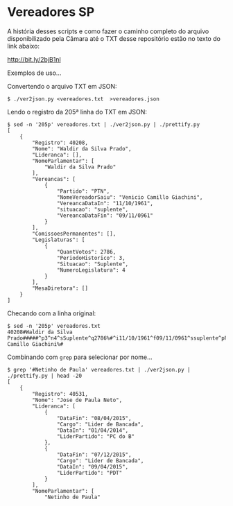 # Vereadores SP

A história desses scripts e como fazer o caminho completo do arquivo disponibilizado pela Câmara até o TXT desse repositório estão no texto do link abaixo:

http://bit.ly/2bjB1nl

Exemplos de uso...

Convertendo o arquivo TXT em JSON:
```
$ ./ver2json.py <vereadores.txt  >vereadores.json
```

Lendo o registro da 205ª linha do TXT em JSON:
```
$ sed -n '205p' vereadores.txt | ./ver2json.py | ./prettify.py 
[
    {
        "Registro": 40208,
        "Nome": "Waldir da Silva Prado",
        "Lideranca": [],
        "NomeParlamentar": [
            "Waldir da Silva Prado"
        ],
        "Vereancas": [
            {
                "Partido": "PTN",
                "NomeVereadorSaiu": "Venicio Camillo Giachini",
                "VereancaDataIn": "11/10/1961",
                "situacao": "suplente",
                "VereancaDataFin": "09/11/0961"
            }
        ],
        "ComissoesPermanentes": [],
        "Legislaturas": [
            {
                "QuantVotos": 2786,
                "PeriodoHistorico": 3,
                "Situacao": "Suplente",
                "NumeroLegislatura": 4
            }
        ],
        "MesaDiretora": []
    }
]
```
Checando com a linha original:
```
$ sed -n '205p' vereadores.txt  
40208#Waldir da Silva Prado#####^p3^n4^sSuplente^q2786%#^i11/10/1961^f09/11/0961^ssuplente^pPTN^bVenicio Camillo Giachini%#
```

Combinando com `grep` para selecionar por nome...
```
$ grep '#Netinho de Paula' vereadores.txt | ./ver2json.py | ./prettify.py | head -20
[
    {
        "Registro": 40531,
        "Nome": "Jose de Paula Neto",
        "Lideranca": [
            {
                "DataFin": "08/04/2015",
                "Cargo": "Lider de Bancada",
                "DataIn": "01/04/2014",
                "LiderPartido": "PC do B"
            },
            {
                "DataFin": "07/12/2015",
                "Cargo": "Lider de Bancada",
                "DataIn": "09/04/2015",
                "LiderPartido": "PDT"
            }
        ],
        "NomeParlamentar": [
            "Netinho de Paula"
```
